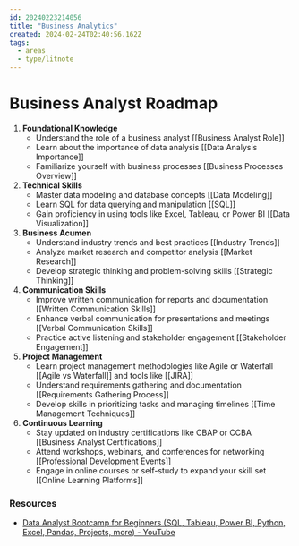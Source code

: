 ```yaml
---
id: 20240223214056
title: "Business Analytics"
created: 2024-02-24T02:40:56.162Z
tags:
  - areas
  - type/litnote
---
```


# Business Analyst Roadmap

1. **Foundational Knowledge**
   - Understand the role of a business analyst [[Business Analyst Role]]
   - Learn about the importance of data analysis [[Data Analysis Importance]]
   - Familiarize yourself with business processes [[Business Processes Overview]]
2. **Technical Skills**
   - Master data modeling and database concepts [[Data Modeling]]
   - Learn SQL for data querying and manipulation [[SQL]]
   - Gain proficiency in using tools like Excel, Tableau, or Power BI [[Data Visualization]]
3. **Business Acumen**
   - Understand industry trends and best practices [[Industry Trends]]
   - Analyze market research and competitor analysis [[Market Research]]
   - Develop strategic thinking and problem-solving skills [[Strategic Thinking]]
4. **Communication Skills**
   - Improve written communication for reports and documentation [[Written Communication Skills]]
   - Enhance verbal communication for presentations and meetings [[Verbal Communication Skills]]
   - Practice active listening and stakeholder engagement [[Stakeholder Engagement]]
5. **Project Management**
   - Learn project management methodologies like Agile or Waterfall [[Agile vs Waterfall]] and tools like [[JIRA]]
   - Understand requirements gathering and documentation [[Requirements Gathering Process]]
   - Develop skills in prioritizing tasks and managing timelines [[Time Management Techniques]]
6. **Continuous Learning**
   - Stay updated on industry certifications like CBAP or CCBA [[Business Analyst Certifications]]
   - Attend workshops, webinars, and conferences for networking [[Professional Development Events]]
   - Engage in online courses or self-study to expand your skill set [[Online Learning Platforms]]

### Resources

- [Data Analyst Bootcamp for Beginners (SQL, Tableau, Power BI, Python, Excel, Pandas, Projects, more) - YouTube](https://youtu.be/PSNXoAs2FtQ?si=H957CN9sXWHdO3hT)